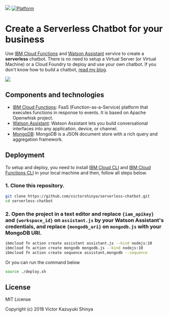 [![](https://img.shields.io/badge/IBM%20Cloud-powered-blue.svg)](https://bluemix.net)
[![Platform](https://img.shields.io/badge/platform-nodejs-lightgrey.svg?style=flat)](https://developer.ibm.com/node/)

# Create a Serverless Chatbot for your business

Use [IBM Cloud Functions](https://www.ibm.com/cloud/functions) and [Watson Assistant](https://www.ibm.com/cloud/watson-assistant-2/) service to create a **serverless** chatbot. There is no need to setup a Virtual Server (or Virtual Machine) or a Cloud Foundry to deploy and use your own chatbot. If you don't know how to build a chatbot, [read my blog](https://medium.com/ibmdeveloperbr/watson-assistant-como-criar-o-seu-chatbot-usando-skills-e-assistants-755b4677984b/).

![](https://github.com/victorshinya/serverless-chatbot/blob/master/doc/source/images/architecture.jpg)

## Components and technologies

* [IBM Cloud Functions](https://cloud.ibm.com/openwhisk): FaaS (Function-as-a-Service) platform that executes functions in response to events. It is based on Apache Openwhisk project.
* [Watson Assistant](https://cloud.ibm.com/catalog/services/watson-assistant): Watson Assistant lets you build conversational interfaces into any application, device, or channel.
* [MongoDB](https://cloud.ibm.com/catalog/services/databases-for-mongodb): MongoDB is a JSON document store with a rich query and aggregation framework.

## Deployment

To setup and deploy, you need to install [IBM Cloud CLI](https://cloud.ibm.com/docs/cli/reference/ibmcloud/download_cli.html#install_use) and [IBM Cloud Functions CLI](https://cloud.ibm.com/openwhisk/learn/cli) in your local machine and then, follow all steps below.

### 1. Clone this repository.

```sh
git clone https://github.com/victorshinya/serverless-chatbot.git
cd serverless-chatbot
```

### 2. Open the project in a text editor and replace `{iam_apikey}` and `{workspace_id}` on `assistant.js` by your Watson Assistant's credentials, and replace `{mongodb_uri}` on `mongodb.js` with your MongoDB URI.

```sh
ibmcloud fn action create assistant assistant.js --kind nodejs:10
ibmcloud fn action create mongodb mongodb.js --kind nodejs:10
ibmcloud fn action create sequence assistant,mongodb --sequence
```

Or you can run the command below

```sh
source ./deploy.sh
```

## License

MIT License

Copyright (c) 2018 Victor Kazuyuki Shinya

